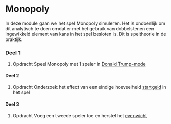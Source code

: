 # Monopoly

In deze module gaan we het spel Monopoly simuleren. Het is ondoenlijk om dit analytisch te doen omdat er met het gebruik van dobbelstenen een ingewikkeld element van kans in het spel besloten is. Dit is speltheorie in de praktijk.

### Deel 1

1. <span class="label label-primary">Opdracht</span> Speel Monopoly met 1 speler in [Donald Trump-mode](/monopoly/vrijrondlopen)

#### Deel 2

1. <span class="label label-primary">Opdracht</span> Onderzoek het effect van een eindige hoeveelheid [startgeld](/monopoly/startgeld) in het spel

#### Deel 3

1. <span class="label label-primary">Opdracht</span> Voeg een tweede speler toe en herstel het [evenwicht](/monopoly/tweespelers)